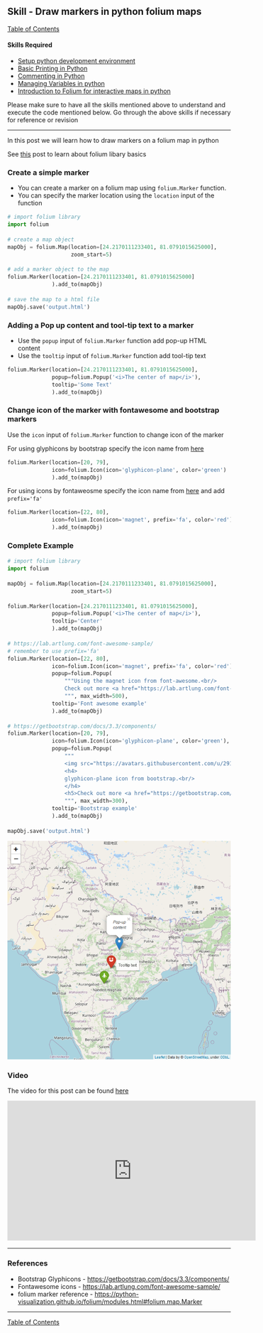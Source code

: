 ## Skill - Draw markers in python folium maps

[Table of Contents](https://nagasudhir.blogspot.com/2020/04/taming-python-table-of-contents.html)

#### Skills Required
* [Setup python development environment](https://nagasudhir.blogspot.com/2020/04/setup-python-development-environment_14.html)
* [Basic Printing in Python](https://nagasudhir.blogspot.com/2020/04/basic-printing-in-python.html)
* [Commenting in Python](https://nagasudhir.blogspot.com/2020/04/comments-in-python.html)
* [Managing Variables in python](https://nagasudhir.blogspot.com/2020/04/managing-variables-in-python.html)
* [Introduction to Folium for interactive maps in python](https://nagasudhir.blogspot.com/2021/07/introduction-to-folium-for-interactive.html)

Please make sure to have all the skills mentioned above to understand and execute the code mentioned below. Go through the above skills if necessary for reference or revision
<hr/>

In this post we will learn how to draw markers on a folium map in python

 See [this](https://nagasudhir.blogspot.com/2021/07/introduction-to-folium-for-interactive.html) post to learn about folium libary basics

### Create a simple marker
* You can create a marker on a folium map using ```folium.Marker``` function. 
* You can specify the marker location using the ```location``` input of the function
```python
# import folium library
import folium

# create a map object
mapObj = folium.Map(location=[24.2170111233401, 81.0791015625000],
                    zoom_start=5)

# add a marker object to the map
folium.Marker(location=[24.2170111233401, 81.0791015625000]
              ).add_to(mapObj)

# save the map to a html file
mapObj.save('output.html')
```

### Adding a Pop up content and tool-tip text to a marker
* Use the ```popup``` input of ```folium.Marker``` function add pop-up HTML content
* Use the ```tooltip``` input of ```folium.Marker``` function add tool-tip text
```python
folium.Marker(location=[24.2170111233401, 81.0791015625000],
              popup=folium.Popup('<i>The center of map</i>'),
              tooltip='Some Text'
              ).add_to(mapObj)
```

### Change icon of the marker with fontawesome and bootstrap markers
Use the ```icon``` input of ```folium.Marker``` function to change icon of the marker

For using glyphicons by bootstrap specify the icon name from [here](https://getbootstrap.com/docs/3.3/components/)
```python
folium.Marker(location=[20, 79],
              icon=folium.Icon(icon='glyphicon-plane', color='green')
              ).add_to(mapObj)
```

For using icons by fontaweosme specify the icon name from [here](https://lab.artlung.com/font-awesome-sample/) and add ```prefix='fa'```
```python
folium.Marker(location=[22, 80],
              icon=folium.Icon(icon='magnet', prefix='fa', color='red')
              ).add_to(mapObj)
```

### Complete Example
```python
# import folium library
import folium

mapObj = folium.Map(location=[24.2170111233401, 81.0791015625000],
                    zoom_start=5)

folium.Marker(location=[24.2170111233401, 81.0791015625000],
              popup=folium.Popup('<i>The center of map</i>'),
              tooltip='Center'
              ).add_to(mapObj)

# https://lab.artlung.com/font-awesome-sample/
# remember to use prefix='fa'
folium.Marker(location=[22, 80],
              icon=folium.Icon(icon='magnet', prefix='fa', color='red'),
              popup=folium.Popup(
                  """Using the magnet icon from font-awesome.<br/>
                  Check out more <a href="https://lab.artlung.com/font-awesome-sample/" target="_blank">here</a><br/>
                  """, max_width=500),
              tooltip='Font awesome example'
              ).add_to(mapObj)

# https://getbootstrap.com/docs/3.3/components/
folium.Marker(location=[20, 79],
              icon=folium.Icon(icon='glyphicon-plane', color='green'),
              popup=folium.Popup(
                  """
                  <img src="https://avatars.githubusercontent.com/u/2918581?v=4" alt="Bootstrap" style="max-width:100%;max-height:100%"><br/>
                  <h4>
                  glyphicon-plane icon from bootstrap.<br/>
                  </h4>
                  <h5>Check out more <a href="https://getbootstrap.com/docs/3.3/components/" target="_blank">here</a></h5>
                  """, max_width=300),
              tooltip='Bootstrap example'
              ).add_to(mapObj)

mapObj.save('output.html')
```
![folium_markers_demo](https://github.com/nagasudhirpulla/taming_python/raw/master/blog/skills/assets/img/folium_markers_demo.png)
### Video
The video for this post can be found [here](https://youtu.be/NAkbAeuqQqA)
<iframe width="560" height="315" src="https://www.youtube.com/embed/NAkbAeuqQqA" title="YouTube video player" frameborder="0" allow="accelerometer; autoplay; clipboard-write; encrypted-media; gyroscope; picture-in-picture" allowfullscreen></iframe>
<hr/>

### References
* Bootstrap Glyphicons - https://getbootstrap.com/docs/3.3/components/
* Fontawesome icons - https://lab.artlung.com/font-awesome-sample/
* folium marker reference - https://python-visualization.github.io/folium/modules.html#folium.map.Marker

<hr/>

[Table of Contents](https://nagasudhir.blogspot.com/2020/04/taming-python-table-of-contents.html)


<!--stackedit_data:
eyJoaXN0b3J5IjpbLTcxMzE0MDQwNiwtMTE3MjIxMzk3NCwyNz
UyNzEwNDAsLTEwODUwMjMyNjMsLTkxNDMyMTE2NSwtMTI5ODA4
OTAwMiwtMTI4MDM5MTIxOV19
-->